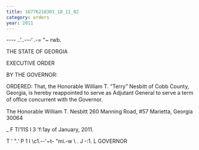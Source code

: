 ```yaml
---
title: 16776218301_18_11_02
category: orders
year: 2011
---
```

 

 ---- ..'..---‘ .-=
"~ rwb.

THE STATE OF GEORGIA

EXECUTIVE ORDER

BY THE GOVERNOR:

ORDERED: That, the Honorable William T. “Terry” Nesbitt of Cobb
County, Georgia, is hereby reappointed to serve as Adjutant
General to serve a term of ofﬁce concurrent with the
Governor.

The Honorable William T. Nesbitt
260 Manning Road, #57
Marietta, Georgia 30064

_ F
Tl’11S l 3 'f:1ay of January, 2011.

 T ' ".‘ P 1
I \c1.--'~t- "mi.-w \ . J -:1. L
GOVERNOR

